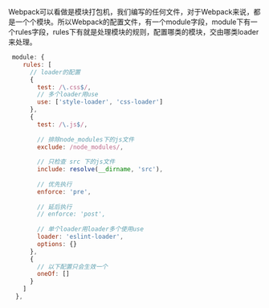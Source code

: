 Webpack可以看做是模块打包机，我们编写的任何文件，对于Webpack来说，都是一个个模块。所以Webpack的配置文件，有一个module字段，module下有一个rules字段，rules下有就是处理模块的规则，配置哪类的模块，交由哪类loader来处理。

```javascript
 module: {
    rules: [
      // loader的配置
      {
        test: /\.css$/,
        // 多个loader用use
        use: ['style-loader', 'css-loader']
      },
      {
        test: /\.js$/,
        
        // 排除node_modules下的js文件
        exclude: /node_modules/,
        
        // 只检查 src 下的js文件
        include: resolve(__dirname, 'src'),
        
        // 优先执行
        enforce: 'pre',
        
        // 延后执行
        // enforce: 'post',
        
        // 单个loader用loader多个使用use
        loader: 'eslint-loader',
        options: {}
      },
      {
        // 以下配置只会生效一个
        oneOf: []
      }
    ]
  },
```
